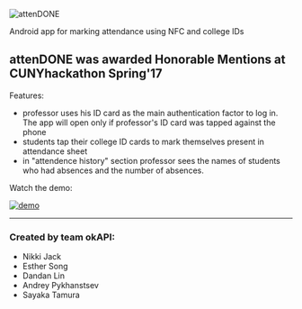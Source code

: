 
![attenDONE][logo]

[logo]: https://github.com/Nukki/attenDONE/raw/master/app/src/main/res/drawable/name3.png "App name"
Android app for marking attendance using NFC and college IDs

## attenDONE was awarded Honorable Mentions at CUNYhackathon Spring'17

Features:
* professor uses his ID card as the main authentication factor to log in. The app will open only if professor's ID card was tapped against the phone
* students tap their college ID cards to mark themselves present in attendance sheet
* in "attendence history" section professor sees the names of students who had absences and the number of absences. 


Watch the demo:

[![demo](http://img.youtube.com/vi/ULR1QrEeLk8/0.jpg)](http://www.youtube.com/watch?v=ULR1QrEeLk8)


***
### Created by team okAPI:
* Nikki Jack
* Esther Song
* Dandan Lin
* Andrey Pykhanstsev
* Sayaka Tamura
